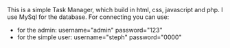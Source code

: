 This is a simple Task Manager, which build in html, css, javascript and php. 
I use MySql for the database. 
For connecting you can use: 
- for the admin:
  username="admin"
  password="123"
- for the simple user:
  username="steph"
  password="0000"
